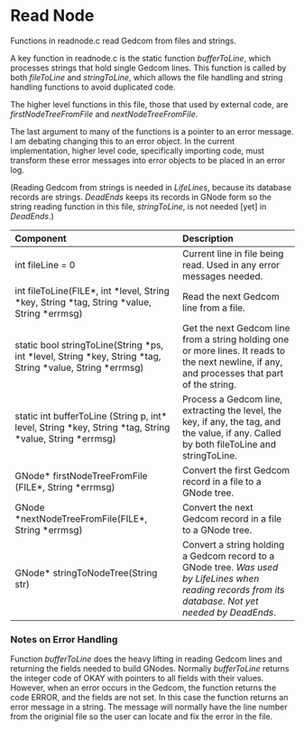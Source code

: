 # Read Node
Functions in readnode.c read Gedcom from files and strings. 

A key function in readnode.c is the static function *bufferToLine*, which processes strings that hold single Gedcom lines. This function is called by both *fileToLine* and *stringToLine*, which allows the file handling and string handling functions to avoid duplicated code.

The higher level functions in this file, those that used by external code, are *firstNodeTreeFromFile* and *nextNodeTreeFromFile*.

The last argument to many of the functions is a pointer to an error message. I am debating changing this to an error object. In the current implementation, higher level code, specifically importing code, must transform these error messages into error objects to be placed in an error log.

(Reading Gedcom from strings is needed in *LifeLines*, because its database records are strings. *DeadEnds* keeps its records in GNode form so the string reading function in this file, *stringToLine*, is not needed [yet] in *DeadEnds*.)

|Component|Description|
|:---|:---|
|int fileLine = 0|Current line in file being read. Used in any error messages needed.|
|int fileToLine(FILE\*, int *level, String *key, String *tag, String *value, String \*errmsg)|Read the next Gedcom line from a file.|
|static bool stringToLine(String *ps, int *level, String *key, String *tag, String *value, String \*errmsg)|Get the next Gedcom line from a string holding one or more lines. It reads to the next newline, if any, and processes that part of the  string.|
|static int bufferToLine (String p, int\* level, String \*key, String \*tag, String \*value, String \*errmsg)|Process a Gedcom line, extracting the level, the key, if any, the tag, and the value, if any. Called by both fileToLine and stringToLine.|
|GNode* firstNodeTreeFromFile (FILE\*, String \*errmsg)|Convert the first Gedcom record in a file to a GNode tree.|
|GNode \*nextNodeTreeFromFile(FILE\*, String *errmsg)|Convert the next Gedcom record in a file to a GNode tree.|
|GNode* stringToNodeTree(String str)|Convert a string holding a  Gedcom record to a GNode tree. _Was used by LifeLines when reading records from its database. Not yet needed by DeadEnds_.|

### Notes on Error Handling
Function *bufferToLine* does the heavy lifting in reading Gedcom lines and returning the fields needed to build GNodes. Normally *bufferToLine* returns the integer code of OKAY with pointers to all fields with their values. However, when an error occurs in the Gedcom, the function returns the code ERROR, and the fields are not set. In this case the function returns an error message in a string. The message will normally have the line number from the originial file so the user can locate and fix the error in the file.